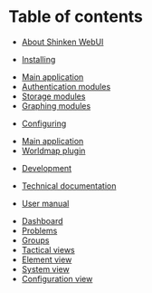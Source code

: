 # Table of contents
* [About Shinken WebUI][home]

* [Installing][installing]
 - [Main application][ins-main]
 - [Authentication modules][ins-authenticating]
 - [Storage modules][ins-storing]
 - [Graphing modules][ins-graphing]

* [Configuring][configuring]
 - [Main application][conf-main]
 - [Worldmap plugin][conf-worldmap]

* [Development][development]
 - [Technical documentation][dev-design]

* [User manual][usermanual]
 - [Dashboard][user-dashboard]
 - [Problems][user-problems]
 - [Groups][user-groups]
 - [Tactical views][user-tactical]
 - [Element view][user-element]
 - [System view][user-system]
 - [Configuration view][user-configuration]


[home]: https://github.com/shinken-monitoring/mod-webui/wiki/Home
[installing]: https://github.com/shinken-monitoring/mod-webui/wiki/Installation
[ins-main]: https://github.com/shinken-monitoring/mod-webui/wiki/Installing-Shinken-WebUI
[ins-authenticating]: https://github.com/shinken-monitoring/mod-webui/wiki/Installing-WebUI-authentication-modules
[ins-storing]: https://github.com/shinken-monitoring/mod-webui/wiki/Installing-WebUI-storage-modules
[ins-graphing]: https://github.com/shinken-monitoring/mod-webui/wiki/Installing-WebUI-graph-modules
[configuring]: https://github.com/shinken-monitoring/mod-webui/wiki/Configuration
[conf-main]: https://github.com/shinken-monitoring/mod-webui/wiki/Configuration-Main
[conf-worldmap]: https://github.com/shinken-monitoring/mod-webui/wiki/Configuration-Worldmap
[development]: https://github.com/shinken-monitoring/mod-webui/wiki/Development
[dev-design]: https://github.com/shinken-monitoring/mod-webui/wiki/Design
[dev-contributing]: https://github.com/shinken-monitoring/mod-webui/wiki/Contributing
[usermanual]: https://github.com/shinken-monitoring/mod-webui/wiki/User-manual
[user-dashboard]: https://github.com/shinken-monitoring/mod-webui/wiki/User-manual-Dashboard
[user-problems]: https://github.com/shinken-monitoring/mod-webui/wiki/User-manual-Problems
[user-groups]: https://github.com/shinken-monitoring/mod-webui/wiki/User-manual-Groups
[user-tactical]: https://github.com/shinken-monitoring/mod-webui/wiki/User-manual-Tactical-views
[user-element]: https://github.com/shinken-monitoring/mod-webui/wiki/User-manual-Element-view
[user-system]: https://github.com/shinken-monitoring/mod-webui/wiki/User-manual-System
[user-configuration]: https://github.com/shinken-monitoring/mod-webui/wiki/User-manual-Configuration
